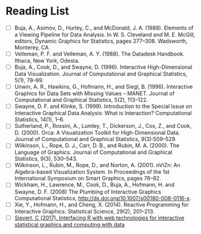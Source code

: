 # Reading List
- [ ] Buja, A., Asimov, D., Hurley, C., and McDonald, J. A. (1988). Elements of a Viewing Pipeline for Data Analysis. In W. S. Cleveland and M. E. McGill, editors, Dynamic Graphics for Statistics, pages 277–308. Wadsworth, Monterey, CA.
- [ ] Velleman, P. F. and Velleman, A. Y. (1988). The Datadesk Handbook. Ithaca, New York, Odesta.
- [ ] Buja, A., Cook, D., and Swayne, D. (1996). Interactive High-Dimensional Data Visualization. Journal of Computational and Graphical Statistics, 5(1), 78–99. 
- [ ] Unwin, A. R., Hawkins, G., Hofmann, H., and Siegl, B. (1996). Interactive Graphics for Data Sets with Missing Values – MANET. Journal of Computational and Graphical Statistics, 5(2), 113–122.
- [ ] Swayne, D. F. and Klinke, S. (1999). Introduction to the Special Issue on Interactive Graphical Data Analysis: What is Interaction? Computational Statistics, 14(1), 1–6.
- [ ] Sutherland, P., Rossini, A., Lumley, T., Dickerson, J., Cox, Z., and Cook, D. (2000). Orca: A Visualization Toolkit for High-Dimensional Data. Journal of Computational and Graphical Statistics, 9(3):509–529.
- [ ] Wilkinson, L., Rope, D. J., Carr, D. B., and Rubin, M. A. (2000). The Language of Graphics. Journal of Computational and Graphical Statistics, 9(3), 530–543.
- [ ] Wilkinson, L., Rubin, M., Rope, D., and Norton, A. (2001). nViZn: An Algebra-based Visualization System. In Proceedings of the 1st International Symposium on Smart Graphics, pages 76–82.
- [ ] Wickham, H., Lawrence, M., Cook, D., Buja, A., Hofmann, H. and Swayne, D. F. (2008) The Plumbing of Interactive Graphics Computational Statistics, http://dx.doi.org/10.1007/s00180-008-0116-x.
- [ ] Xie, Y., Hofmann, H., and Cheng, X. (2014). Reactive Programming for Interactive Graphics. Statistical Science, 29(2), 201–213.
- [ ] [Sievert, C (2017). Interfacing R with web technologies for interactive statistical graphics and computing with data](https://github.com/cpsievert/phd-thesis/tree/master/docs)
